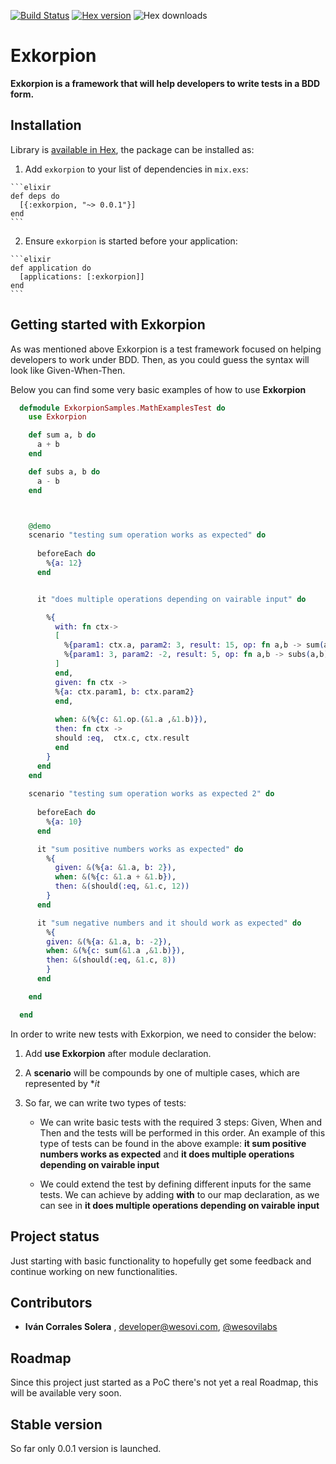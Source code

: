 [![Build Status](https://travis-ci.org/wesovilabs/exkorpion.png)](https://travis-ci.org/wesovilabs/exkorpion)
[![Hex version](https://img.shields.io/hexpm/v/exkorpion.svg "Hex version")](https://hex.pm/packages/exkorpion)
![Hex downloads](https://img.shields.io/hexpm/dt/exkorpion.svg "Hex downloads")

# Exkorpion

**Exkorpion is a framework that will help developers to write tests in a BDD form.**

## Installation

Library is [available in Hex](http://hexdocs.pm/exkorpion), the package can be installed as:

  1. Add `exkorpion` to your list of dependencies in `mix.exs`:

    ```elixir
    def deps do
      [{:exkorpion, "~> 0.0.1"}]
    end
    ```

  2. Ensure `exkorpion` is started before your application:

    ```elixir
    def application do
      [applications: [:exkorpion]]
    end
    ```

## Getting started with Exkorpion

As was mentioned above Exkorpion is a test framework focused on helping developers to work under BDD.  Then, as you could guess the syntax
will look like Given-When-Then.  

Below you can find some very basic examples of how to use  **Exkorpion**


```elixir
  defmodule ExkorpionSamples.MathExamplesTest do
    use Exkorpion

    def sum a, b do
      a + b
    end

    def subs a, b do
      a - b
    end



    @demo
    scenario "testing sum operation works as expected" do
   
      beforeEach do
        %{a: 12}
      end


      it "does multiple operations depending on vairable input" do

        %{
          with: fn ctx->
          [
            %{param1: ctx.a, param2: 3, result: 15, op: fn a,b -> sum(a,b) end},
            %{param1: 3, param2: -2, result: 5, op: fn a,b -> subs(a,b) end}
          ]
          end,
          given: fn ctx ->
          %{a: ctx.param1, b: ctx.param2}
          end,
          
          when: &(%{c: &1.op.(&1.a ,&1.b)}),
          then: fn ctx ->
          should :eq,  ctx.c, ctx.result
          end
        }
      end
    end  
    
    scenario "testing sum operation works as expected 2" do
      
      beforeEach do
        %{a: 10}
      end

      it "sum positive numbers works as expected" do
        %{
          given: &(%{a: &1.a, b: 2}),
          when: &(%{c: &1.a + &1.b}),
          then: &(should(:eq, &1.c, 12))
        }
      end

      it "sum negative numbers and it should work as expected" do
        %{
        given: &(%{a: &1.a, b: -2}),
        when: &(%{c: sum(&1.a ,&1.b)}),
        then: &(should(:eq, &1.c, 8))
        }
      end

    end

  end
```
   
    
In order to write new tests with Exkorpion, we need to consider the below:
    
1. Add **use Exkorpion** after module declaration.

2. A **scenario** will be compounds by one of multiple cases, which are represented by **it*

3. So far, we can write two types of tests: 
    
    - We can write basic tests with the required 3 steps: Given, When and Then and the tests will be performed in this order. An example of this
    type of tests can be found in the above example: **it sum positive numbers works as expected** and **it does multiple operations depending on vairable input**
    
    
    - We could extend the test by defining different inputs for the same tests. We can achieve by adding **with** to our map declaration, as we can see in
    **it does multiple operations depending on vairable input**
    
    
## Project status

Just starting with basic functionality to hopefully get some feedback and continue working on new functionalities.
    

## Contributors

- **Iván Corrales Solera** , <developer@wesovi.com>, [@wesovilabs](https://www.twitter.com/wesovilabs)

## Roadmap

Since this project just started as a PoC  there's not yet a real Roadmap,  this will be available very soon.

## Stable version

So far only 0.0.1 version is launched. 